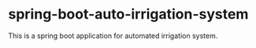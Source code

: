 # spring-boot-auto-irrigation-system
This is a spring boot application for automated irrigation system. 
